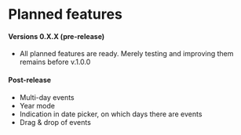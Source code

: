 # Planned features

#### Versions 0.X.X (pre-release)

- All planned features are ready. Merely testing and improving them remains before v.1.0.0

#### Post-release

- Multi-day events
- Year mode
- Indication in date picker, on which days there are events
- Drag & drop of events
